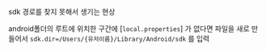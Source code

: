 sdk 경로를 찾지 못해서 생기는 현상

android폴더의 루트에 위치한 구간에 [`local.properties`] 가 없다면 파일을 새로 만들어서 `sdk.dir=/Users/{유저이름}/Library/Android/sdk` 를 입력
